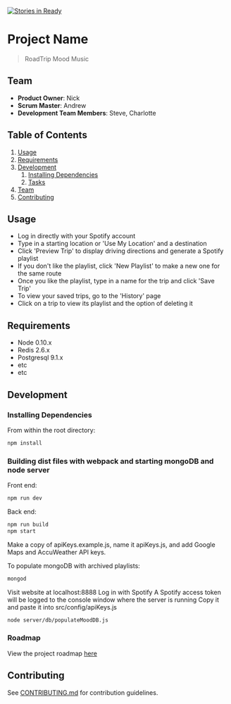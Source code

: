 [![Stories in Ready](https://badge.waffle.io/IndecipherableSuggestions/IndecipherableSuggestions.png?label=ready&title=Ready)](https://waffle.io/IndecipherableSuggestions/IndecipherableSuggestions)
# Project Name

> RoadTrip Mood Music

## Team

  - __Product Owner__: Nick
  - __Scrum Master__: Andrew
  - __Development Team Members__: Steve, Charlotte

## Table of Contents

1. [Usage](#Usage)
1. [Requirements](#requirements)
1. [Development](#development)
    1. [Installing Dependencies](#installing-dependencies)
    1. [Tasks](#tasks)
1. [Team](#team)
1. [Contributing](#contributing)

## Usage

- Log in directly with your Spotify account
- Type in a starting location or 'Use My Location' and a destination
- Click 'Preview Trip' to display driving directions and generate a Spotify playlist
- If you don't like the playlist, click 'New Playlist' to make a new one for the same route
- Once you like the playlist, type in a name for the trip and click 'Save Trip'
- To view your saved trips, go to the 'History' page
- Click on a trip to view its playlist and the option of deleting it

## Requirements

- Node 0.10.x
- Redis 2.6.x
- Postgresql 9.1.x
- etc
- etc

## Development

### Installing Dependencies

From within the root directory:

```sh
npm install
```
### Building dist files with webpack and starting mongoDB and node server

Front end:

```sh
npm run dev
```

Back end:

```sh
npm run build
npm start
```
Make a copy of apiKeys.example.js, name it apiKeys.js, and add Google Maps and AccuWeather API keys.

To populate mongoDB with archived playlists:

```sh
mongod
```
Visit website at localhost:8888
Log in with Spotify
A Spotify access token will be logged to the console window where the server is running
Copy it and paste it into src/config/apiKeys.js
```sh
node server/db/populateMoodDB.js
```

### Roadmap

View the project roadmap [here](https://github.com/IndecipherableSuggestions/IndecipherableSuggestions/issues)


## Contributing

See [CONTRIBUTING.md](CONTRIBUTING.md) for contribution guidelines.

